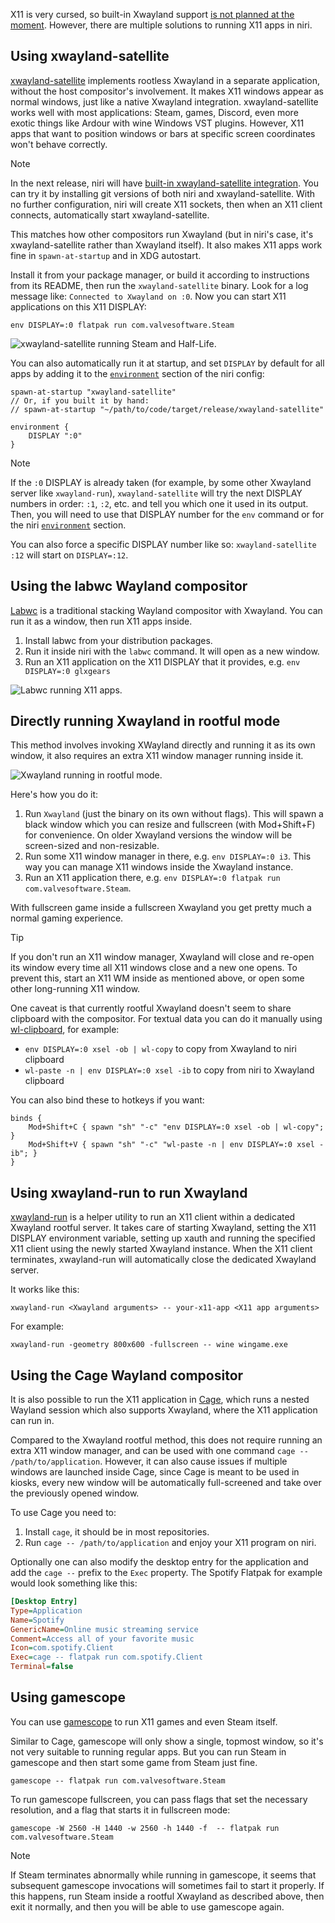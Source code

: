 X11 is very cursed, so built-in Xwayland support [is not planned at the moment](./FAQ.md#why-doesnt-niri-integrate-xwayland-like-other-compositors).
However, there are multiple solutions to running X11 apps in niri.

## Using xwayland-satellite

[xwayland-satellite] implements rootless Xwayland in a separate application, without the host compositor's involvement.
It makes X11 windows appear as normal windows, just like a native Xwayland integration.
xwayland-satellite works well with most applications: Steam, games, Discord, even more exotic things like Ardour with wine Windows VST plugins.
However, X11 apps that want to position windows or bars at specific screen coordinates won't behave correctly.

> [!NOTE]
> In the next release, niri will have [built-in xwayland-satellite integration](./Configuration:-Miscellaneous.md#xwayland-satellite).
> You can try it by installing git versions of both niri and xwayland-satellite.
> With no further configuration, niri will create X11 sockets, then when an X11 client connects, automatically start xwayland-satellite.
>
> This matches how other compositors run Xwayland (but in niri's case, it's xwayland-satellite rather than Xwayland itself).
> It also makes X11 apps work fine in `spawn-at-startup` and in XDG autostart.

Install it from your package manager, or build it according to instructions from its README, then run the `xwayland-satellite` binary.
Look for a log message like: `Connected to Xwayland on :0`.
Now you can start X11 applications on this X11 DISPLAY:

```
env DISPLAY=:0 flatpak run com.valvesoftware.Steam
```

![xwayland-satellite running Steam and Half-Life.](https://github.com/user-attachments/assets/57db8f96-40d4-4621-a389-373c169349a4)

You can also automatically run it at startup, and set `DISPLAY` by default for all apps by adding it to the [`environment`](./Configuration:-Miscellaneous.md#environment) section of the niri config:

```kdl
spawn-at-startup "xwayland-satellite"
// Or, if you built it by hand:
// spawn-at-startup "~/path/to/code/target/release/xwayland-satellite"

environment {
    DISPLAY ":0"
}
```

> [!NOTE]
> If the `:0` DISPLAY is already taken (for example, by some other Xwayland server like `xwayland-run`), `xwayland-satellite` will try the next DISPLAY numbers in order: `:1`, `:2`, etc. and tell you which one it used in its output.
> Then, you will need to use that DISPLAY number for the `env` command or for the niri [`environment`](./Configuration:-Miscellaneous.md#environment) section.
>
> You can also force a specific DISPLAY number like so: `xwayland-satellite :12` will start on `DISPLAY=:12`.

## Using the labwc Wayland compositor

[Labwc](https://github.com/labwc/labwc) is a traditional stacking Wayland compositor with Xwayland.
You can run it as a window, then run X11 apps inside.

1. Install labwc from your distribution packages.
1. Run it inside niri with the `labwc` command.
It will open as a new window.
1. Run an X11 application on the X11 DISPLAY that it provides, e.g. `env DISPLAY=:0 glxgears`

![Labwc running X11 apps.](https://github.com/user-attachments/assets/aecbcecb-f0cb-4909-867f-09d34b5a2d7e)

## Directly running Xwayland in rootful mode

This method involves invoking XWayland directly and running it as its own window, it also requires an extra X11 window manager running inside it.

![Xwayland running in rootful mode.](https://github.com/YaLTeR/niri/assets/1794388/b64e96c4-a0bb-4316-94a0-ff445d4c7da7)

Here's how you do it:

1. Run `Xwayland` (just the binary on its own without flags).
This will spawn a black window which you can resize and fullscreen (with Mod+Shift+F) for convenience.
On older Xwayland versions the window will be screen-sized and non-resizable.
1. Run some X11 window manager in there, e.g. `env DISPLAY=:0 i3`.
This way you can manage X11 windows inside the Xwayland instance.
1. Run an X11 application there, e.g. `env DISPLAY=:0 flatpak run com.valvesoftware.Steam`.

With fullscreen game inside a fullscreen Xwayland you get pretty much a normal gaming experience.

> [!TIP]
> If you don't run an X11 window manager, Xwayland will close and re-open its window every time all X11 windows close and a new one opens.
> To prevent this, start an X11 WM inside as mentioned above, or open some other long-running X11 window.

One caveat is that currently rootful Xwayland doesn't seem to share clipboard with the compositor.
For textual data you can do it manually using [wl-clipboard](https://github.com/bugaevc/wl-clipboard), for example:

- `env DISPLAY=:0 xsel -ob | wl-copy` to copy from Xwayland to niri clipboard
- `wl-paste -n | env DISPLAY=:0 xsel -ib` to copy from niri to Xwayland clipboard

You can also bind these to hotkeys if you want:

```
binds {
    Mod+Shift+C { spawn "sh" "-c" "env DISPLAY=:0 xsel -ob | wl-copy"; }
    Mod+Shift+V { spawn "sh" "-c" "wl-paste -n | env DISPLAY=:0 xsel -ib"; }
}
```

## Using xwayland-run to run Xwayland

[xwayland-run] is a helper utility to run an X11 client within a dedicated Xwayland rootful server.
It takes care of starting Xwayland, setting the X11 DISPLAY environment variable, setting up xauth and running the specified X11 client using the newly started Xwayland instance.
When the X11 client terminates, xwayland-run will automatically close the dedicated Xwayland server.

It works like this:

```
xwayland-run <Xwayland arguments> -- your-x11-app <X11 app arguments>
```

For example:

```
xwayland-run -geometry 800x600 -fullscreen -- wine wingame.exe
```

## Using the Cage Wayland compositor

It is also possible to run the X11 application in [Cage](https://github.com/cage-kiosk/cage), which runs a nested Wayland session which also supports Xwayland, where the X11 application can run in.

Compared to the Xwayland rootful method, this does not require running an extra X11 window manager, and can be used with one command `cage -- /path/to/application`. However, it can also cause issues if multiple windows are launched inside Cage, since Cage is meant to be used in kiosks, every new window will be automatically full-screened and take over the previously opened window.

To use Cage you need to:

1. Install `cage`, it should be in most repositories.
2. Run `cage -- /path/to/application` and enjoy your X11 program on niri.

Optionally one can also modify the desktop entry for the application and add the `cage --` prefix to the `Exec` property. The Spotify Flatpak for example would look something like this:

```ini
[Desktop Entry]
Type=Application
Name=Spotify
GenericName=Online music streaming service
Comment=Access all of your favorite music
Icon=com.spotify.Client
Exec=cage -- flatpak run com.spotify.Client
Terminal=false
```

## Using gamescope

You can use [gamescope](https://github.com/ValveSoftware/gamescope) to run X11 games and even Steam itself.

Similar to Cage, gamescope will only show a single, topmost window, so it's not very suitable to running regular apps.
But you can run Steam in gamescope and then start some game from Steam just fine.

```
gamescope -- flatpak run com.valvesoftware.Steam
```

To run gamescope fullscreen, you can pass flags that set the necessary resolution, and a flag that starts it in fullscreen mode:

```
gamescope -W 2560 -H 1440 -w 2560 -h 1440 -f  -- flatpak run com.valvesoftware.Steam
```

> [!NOTE]
> If Steam terminates abnormally while running in gamescope, it seems that subsequent gamescope invocations will sometimes fail to start it properly.
> If this happens, run Steam inside a rootful Xwayland as described above, then exit it normally, and then you will be able to use gamescope again.

[xwayland-run]: https://gitlab.freedesktop.org/ofourdan/xwayland-run
[xwayland-satellite]: https://github.com/Supreeeme/xwayland-satellite
